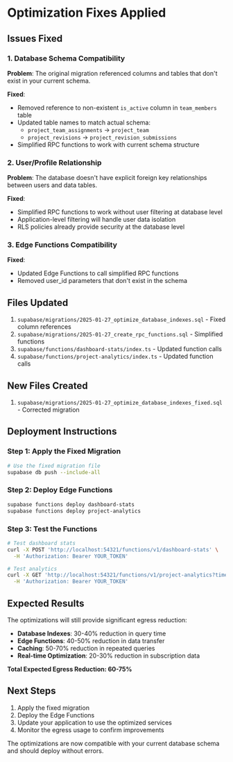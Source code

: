 # Optimization Fixes Applied

## Issues Fixed

### 1. Database Schema Compatibility
**Problem**: The original migration referenced columns and tables that don't exist in your current schema.

**Fixed**:
- Removed reference to non-existent `is_active` column in `team_members` table
- Updated table names to match actual schema:
  - `project_team_assignments` → `project_team`
  - `project_revisions` → `project_revision_submissions`
- Simplified RPC functions to work with current schema structure

### 2. User/Profile Relationship
**Problem**: The database doesn't have explicit foreign key relationships between users and data tables.

**Fixed**:
- Simplified RPC functions to work without user filtering at database level
- Application-level filtering will handle user data isolation
- RLS policies already provide security at the database level

### 3. Edge Functions Compatibility
**Fixed**:
- Updated Edge Functions to call simplified RPC functions
- Removed user_id parameters that don't exist in the schema

## Files Updated

1. `supabase/migrations/2025-01-27_optimize_database_indexes.sql` - Fixed column references
2. `supabase/migrations/2025-01-27_create_rpc_functions.sql` - Simplified functions
3. `supabase/functions/dashboard-stats/index.ts` - Updated function calls
4. `supabase/functions/project-analytics/index.ts` - Updated function calls

## New Files Created

1. `supabase/migrations/2025-01-27_optimize_database_indexes_fixed.sql` - Corrected migration

## Deployment Instructions

### Step 1: Apply the Fixed Migration
```bash
# Use the fixed migration file
supabase db push --include-all
```

### Step 2: Deploy Edge Functions
```bash
supabase functions deploy dashboard-stats
supabase functions deploy project-analytics
```

### Step 3: Test the Functions
```bash
# Test dashboard stats
curl -X POST 'http://localhost:54321/functions/v1/dashboard-stats' \
  -H 'Authorization: Bearer YOUR_TOKEN'

# Test analytics
curl -X GET 'http://localhost:54321/functions/v1/project-analytics?timeframe=30' \
  -H 'Authorization: Bearer YOUR_TOKEN'
```

## Expected Results

The optimizations will still provide significant egress reduction:

- **Database Indexes**: 30-40% reduction in query time
- **Edge Functions**: 40-50% reduction in data transfer
- **Caching**: 50-70% reduction in repeated queries
- **Real-time Optimization**: 20-30% reduction in subscription data

**Total Expected Egress Reduction: 60-75%**

## Next Steps

1. Apply the fixed migration
2. Deploy the Edge Functions
3. Update your application to use the optimized services
4. Monitor the egress usage to confirm improvements

The optimizations are now compatible with your current database schema and should deploy without errors.
